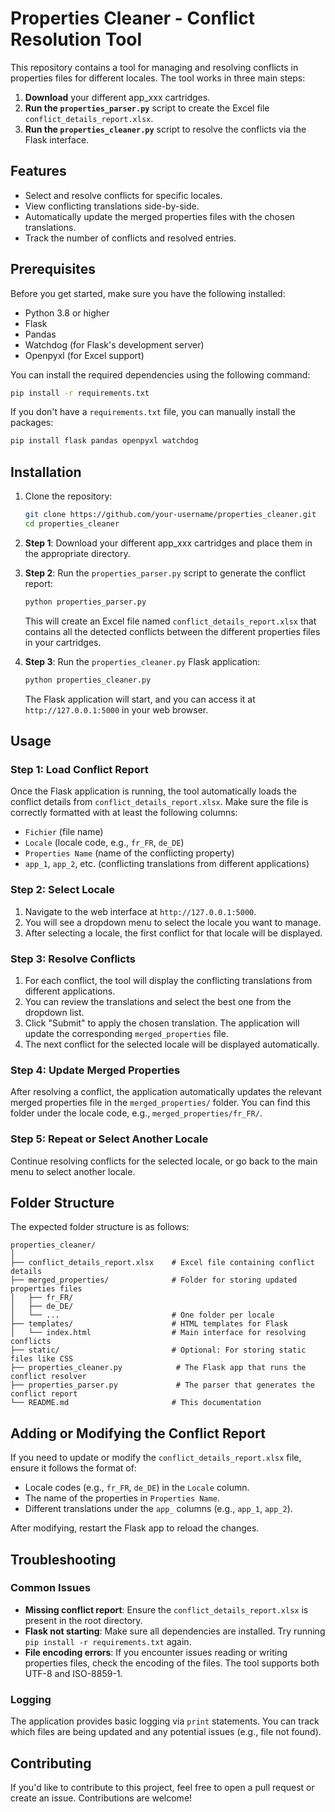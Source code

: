 
# Properties Cleaner - Conflict Resolution Tool

This repository contains a tool for managing and resolving conflicts in properties files for different locales. The tool works in three main steps:

1. **Download** your different app_xxx cartridges.
2. **Run the `properties_parser.py`** script to create the Excel file `conflict_details_report.xlsx`.
3. **Run the `properties_cleaner.py`** script to resolve the conflicts via the Flask interface.

## Features

- Select and resolve conflicts for specific locales.
- View conflicting translations side-by-side.
- Automatically update the merged properties files with the chosen translations.
- Track the number of conflicts and resolved entries.

## Prerequisites

Before you get started, make sure you have the following installed:

- Python 3.8 or higher
- Flask
- Pandas
- Watchdog (for Flask's development server)
- Openpyxl (for Excel support)

You can install the required dependencies using the following command:

```bash
pip install -r requirements.txt
```

If you don't have a `requirements.txt` file, you can manually install the packages:

```bash
pip install flask pandas openpyxl watchdog
```

## Installation

1. Clone the repository:
    ```bash
    git clone https://github.com/your-username/properties_cleaner.git
    cd properties_cleaner
    ```

2. **Step 1**: Download your different app_xxx cartridges and place them in the appropriate directory.

3. **Step 2**: Run the `properties_parser.py` script to generate the conflict report:
    ```bash
    python properties_parser.py
    ```

    This will create an Excel file named `conflict_details_report.xlsx` that contains all the detected conflicts between the different properties files in your cartridges.

4. **Step 3**: Run the `properties_cleaner.py` Flask application:
    ```bash
    python properties_cleaner.py
    ```

    The Flask application will start, and you can access it at `http://127.0.0.1:5000` in your web browser.

## Usage

### Step 1: Load Conflict Report

Once the Flask application is running, the tool automatically loads the conflict details from `conflict_details_report.xlsx`. Make sure the file is correctly formatted with at least the following columns:
- `Fichier` (file name)
- `Locale` (locale code, e.g., `fr_FR`, `de_DE`)
- `Properties Name` (name of the conflicting property)
- `app_1`, `app_2`, etc. (conflicting translations from different applications)

### Step 2: Select Locale

1. Navigate to the web interface at `http://127.0.0.1:5000`.
2. You will see a dropdown menu to select the locale you want to manage.
3. After selecting a locale, the first conflict for that locale will be displayed.

### Step 3: Resolve Conflicts

1. For each conflict, the tool will display the conflicting translations from different applications.
2. You can review the translations and select the best one from the dropdown list.
3. Click "Submit" to apply the chosen translation. The application will update the corresponding `merged_properties` file.
4. The next conflict for the selected locale will be displayed automatically.

### Step 4: Update Merged Properties

After resolving a conflict, the application automatically updates the relevant merged properties file in the `merged_properties/` folder. You can find this folder under the locale code, e.g., `merged_properties/fr_FR/`.

### Step 5: Repeat or Select Another Locale

Continue resolving conflicts for the selected locale, or go back to the main menu to select another locale.

## Folder Structure

The expected folder structure is as follows:

```
properties_cleaner/
│
├── conflict_details_report.xlsx    # Excel file containing conflict details
├── merged_properties/              # Folder for storing updated properties files
│   ├── fr_FR/
│   ├── de_DE/
│   └── ...                         # One folder per locale
├── templates/                      # HTML templates for Flask
│   └── index.html                  # Main interface for resolving conflicts
├── static/                         # Optional: For storing static files like CSS
├── properties_cleaner.py            # The Flask app that runs the conflict resolver
├── properties_parser.py             # The parser that generates the conflict report
└── README.md                       # This documentation
```

## Adding or Modifying the Conflict Report

If you need to update or modify the `conflict_details_report.xlsx` file, ensure it follows the format of:
- Locale codes (e.g., `fr_FR`, `de_DE`) in the `Locale` column.
- The name of the properties in `Properties Name`.
- Different translations under the `app_` columns (e.g., `app_1`, `app_2`).

After modifying, restart the Flask app to reload the changes.

## Troubleshooting

### Common Issues

- **Missing conflict report**: Ensure the `conflict_details_report.xlsx` is present in the root directory.
- **Flask not starting**: Make sure all dependencies are installed. Try running `pip install -r requirements.txt` again.
- **File encoding errors**: If you encounter issues reading or writing properties files, check the encoding of the files. The tool supports both UTF-8 and ISO-8859-1.

### Logging

The application provides basic logging via `print` statements. You can track which files are being updated and any potential issues (e.g., file not found).

## Contributing

If you'd like to contribute to this project, feel free to open a pull request or create an issue. Contributions are welcome!
